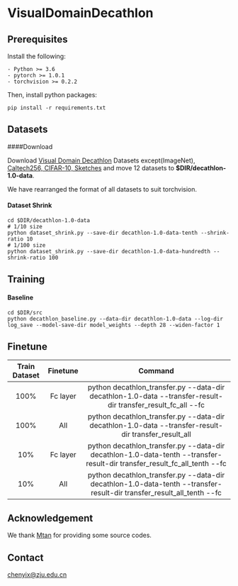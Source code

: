 # VisualDomainDecathlon

## Prerequisites

Install the following:

```
- Python >= 3.6
- pytorch >= 1.0.1
- torchvision >= 0.2.2
```

Then, install python packages:

```
pip install -r requirements.txt
```

## Datasets

####Download

Download [Visual Domain Decathlon](https://www.robots.ox.ac.uk/~vgg/decathlon/#download) Datasets except(ImageNet), [Caltech256, CIFAR-10, Sketches](www.google.com) and move 12 datasets to **$DIR/decathlon-1.0-data**.

We have rearranged the format of all datasets to suit torchvision.

#### Dataset Shrink

```
cd $DIR/decathlon-1.0-data
# 1/10 size
python dataset_shrink.py --save-dir decathlon-1.0-data-tenth --shrink-ratio 10
# 1/100 size
python dataset_shrink.py --save-dir decathlon-1.0-data-hundredth --shrink-ratio 100
```

## Training

#### Baseline

```
cd $DIR/src
python decathlon_baseline.py --data-dir decathlon-1.0-data --log-dir log_save --model-save-dir model_weights --depth 28 --widen-factor 1 
```

## Finetune

| Train Dataset | Finetune |                           Command                            |
| :-----------: | :------: | :----------------------------------------------------------: |
|     100%      | Fc layer | python decathlon_transfer.py --data-dir decathlon-1.0-data --transfer-result-dir transfer_result_fc_all --fc |
|     100%      |   All    | python decathlon_transfer.py --data-dir decathlon-1.0-data --transfer-result-dir transfer_result_all |
|      10%      | Fc layer | python decathlon_transfer.py --data-dir decathlon-1.0-data-tenth --transfer-result-dir transfer_result_fc_all_tenth --fc |
|      10%      |   All    | python decathlon_transfer.py --data-dir decathlon-1.0-data-tenth --transfer-result-dir transfer_result_all_tenth --fc |

## Acknowledgement

We thank [Mtan](https://github.com/lorenmt/mtan) for providing some source codes.

## Contact

chenyix@zju.edu.cn





